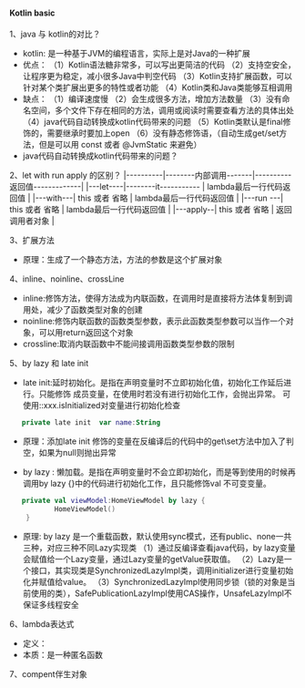 #### Kotlin basic

1、java 与 kotlin的对比？
- kotlin:  是一种基于JVM的编程语言，实际上是对Java的一种扩展
- 优点：
  （1）Kotlin语法糖非常多，可以写出更简洁的代码
  （2）支持空安全，让程序更为稳定，减小很多Java中判空代码
  （3）Kotlin支持扩展函数，可以针对某个类扩展出更多的特性或者功能
  （4）Kotlin类和Java类能够互相调用
- 缺点：
  （1）编译速度慢
  （2）会生成很多方法，增加方法数量 
  （3）没有命名空间，多个文件下存在相同的方法，调用或阅读时需要查看方法的具体出处
  （4）java代码自动转换成kotlin代码带来的问题
  （5）Kotlin类默认是final修饰的，需要继承时要加上open
  （6）没有静态修饰语，（自动生成get/set方法，但是可以用 const 或者 @JvmStatic 来避免）
- java代码自动转换成kotlin代码带来的问题？
  
2、let with run apply 的区别？
|----------|--------内部调用-------|----------返回值-------------|
|---let----|--------it----------- |	lambda最后一行代码返回值     |
|---with---|   this 或者 省略	  | lambda最后一行代码返回值     |
|---run ---|   this 或者 省略	  | lambda最后一行代码返回值     |
|---apply--|   this 或者 省略	  |       返回调用者对象         |

3、扩展方法
- 原理：生成了一个静态方法，方法的参数是这个扩展对象



4、inline、noinline、crossLine

- inline:修饰方法，使得方法成为内联函数，在调用时是直接将方法体复制到调用处，减少了函数类型对象的创建
- noinline:修饰内联函数的函数类型参数，表示此函数类型参数可以当作一个对象，可以用return返回这个对象
- crossline:取消内联函数中不能间接调用函数类型参数的限制

5、by lazy 和 late init

- late init:延时初始化。是指在声明变量时不立即初始化值，初始化工作延后进行。只能修饰 成员变量，在使用时若没有进行初始化工作，会抛出异常。
  可使用::xxx.isInitialized对变量进行初始化检查
```kotlin
   private late init  var name:String
```

- 原理：添加late init 修饰的变量在反编译后的代码中的get\set方法中加入了判空，如果为null则抛出异常


- by lazy : 懒加载。是指在声明变量时不会立即初始化，而是等到使用的时候再调用by lazy {}中的代码进行初始化工作，且只能修饰val 不可变变量。
```kotlin
   private val viewModel:HomeViewModel by lazy {
           HomeViewModel()
    }
```
- 原理: by lazy 是一个重载函数，默认使用sync模式，还有public、none一共三种，对应三种不同Lazy实现类
  （1）通过反编译查看java代码，by lazy变量会赋值给一个Lazy变量，通过Lazy变量的getValue获取值。
  （2）Lazy是一个接口，其实现类是SynchronizedLazyImpl类，调用initializer进行变量初始化并赋值给value。
  （3）SynchronizedLazyImpl使用同步锁（锁的对象是当前使用的类），SafePublicationLazyImpl使用CAS操作，UnsafeLazyImpl不保证多线程安全

6、lambda表达式
- 定义：
- 本质：是一种匿名函数

7、compent伴生对象